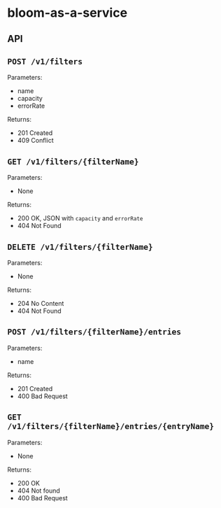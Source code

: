 bloom-as-a-service
==================

API
---

`POST /v1/filters`
---------------------------

Parameters: 

- name
- capacity
- errorRate

Returns:

- 201 Created
- 409 Conflict

`GET /v1/filters/{filterName}`
---------------------------

Parameters: 

- None

Returns:

- 200 OK, JSON with `capacity` and `errorRate`
- 404 Not Found

`DELETE /v1/filters/{filterName}`
---------------------------

Parameters:

- None

Returns:

- 204 No Content
- 404 Not Found


`POST /v1/filters/{filterName}/entries`
---------------------------

Parameters:

- name

Returns:

- 201 Created
- 400 Bad Request


`GET /v1/filters/{filterName}/entries/{entryName}`
---------------------------

Parameters:

- None

Returns:

- 200 OK
- 404 Not found
- 400 Bad Request



